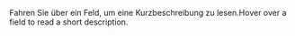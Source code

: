 <span data-ttu-id="290c0-101">Fahren Sie über ein Feld, um eine Kurzbeschreibung zu lesen.</span><span class="sxs-lookup"><span data-stu-id="290c0-101">Hover over a field to read a short description.</span></span>
